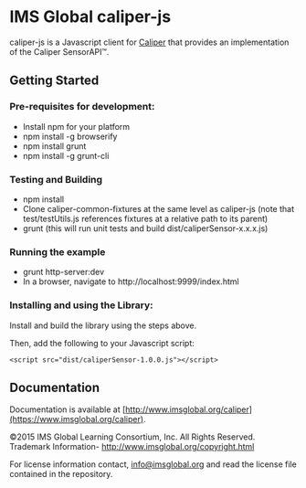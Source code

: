 IMS Global caliper-js
================

caliper-js is a Javascript client for [Caliper](http://www.imsglobal.org/caliper) that provides an implementation of the Caliper SensorAPI™.

## Getting Started

### Pre-requisites for development:  

* Install npm for your platform
* npm install -g browserify
* npm install grunt
* npm install -g grunt-cli

### Testing and Building

* npm install
* Clone caliper-common-fixtures at the same level as caliper-js (note that test/testUtils.js references fixtures at a relative path to its parent)
* grunt (this will run unit tests and build dist/caliperSensor-x.x.x.js)

### Running the example

* grunt http-server:dev
* In a browser, navigate to http://localhost:9999/index.html

### Installing and using the Library:

Install and build the library using the steps above.

Then, add the following to your Javascript script:

```
<script src="dist/caliperSensor-1.0.0.js"></script>
```

## Documentation
Documentation is available at [http://www.imsglobal.org/caliper](https://www.imsglobal.org/caliper).

©2015 IMS Global Learning Consortium, Inc. All Rights Reserved.
Trademark Information- http://www.imsglobal.org/copyright.html

For license information contact, info@imsglobal.org and read the license file contained in the repository.